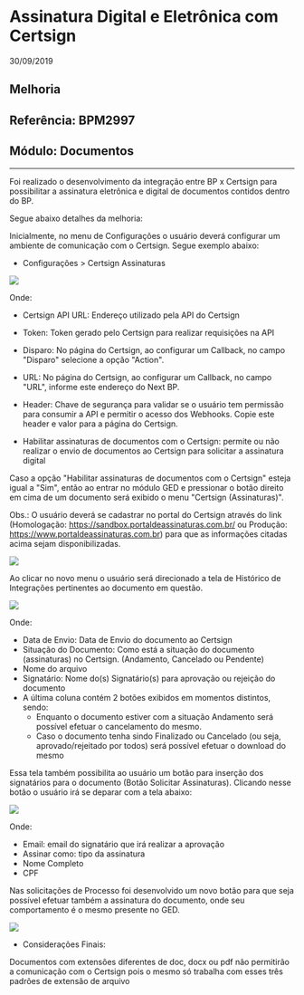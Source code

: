 # Assinatura Digital e Eletrônica com Certsign
30/09/2019
## Melhoria
## Referência: BPM2997
## Módulo: Documentos
***

Foi realizado o desenvolvimento da integração entre BP x Certsign para possibilitar a assinatura eletrônica e digital de documentos contidos dentro do BP.

Segue abaixo detalhes da melhoria:

Inicialmente, no menu de Configurações o usuário deverá configurar um ambiente de comunicação com o Certsign. Segue exemplo abaixo:

* Configurações > Certsign Assinaturas

![]([PATH_IMG]/BPM2997_certsign_assinaturas.png)

Onde:

* Certsign API URL: Endereço utilizado pela API do Certsign

* Token: Token gerado pelo Certsign para realizar requisições na API

* Disparo: No página do Certsign, ao configurar um Callback, no campo "Disparo" selecione a opção "Action".

* URL: No página do Certsign, ao configurar um Callback, no campo "URL", informe este endereço do Next BP.

* Header: Chave de segurança para validar se o usuário tem permissão para consumir a API e permitir o acesso dos Webhooks. Copie este header e valor para a página do Certsign.

* Habilitar assinaturas de documentos com o Certsign: permite ou não realizar o envio de documentos ao Certsign para solicitar a assinatura digital

Caso a opção "Habilitar assinaturas de documentos com o Certsign" esteja igual a "Sim", então ao entrar no módulo GED e pressionar o botão direito em cima de um documento será exibido o menu "Certsign (Assinaturas)".

Obs.: O usuário deverá se cadastrar no portal do Certsign através do link (Homologação: https://sandbox.portaldeassinaturas.com.br/ ou Produção: https://www.portaldeassinaturas.com.br) para que as informações citadas acima sejam disponibilizadas.

![]([PATH_IMG]/BPM2997_menu_certsign.png)

Ao clicar no novo menu o usuário será direcionado a tela de Histórico de Integrações pertinentes ao documento em questão.

![]([PATH_IMG]/BPM2997_historico_documentos.png)

Onde:

* Data de Envio: Data de Envio do documento ao Certsign
* Situação do Documento: Como está a situação do documento (assinaturas) no Certsign. (Andamento, Cancelado ou Pendente)
* Nome do arquivo
* Signatário: Nome do(s) Signatário(s) para aprovação ou rejeição do documento
* A última coluna contém 2 botões exibidos em momentos distintos, sendo:
    * Enquanto o documento estiver com a situação Andamento será possível efetuar o cancelamento do mesmo.
    * Caso o documento tenha sindo Finalizado ou Cancelado (ou seja, aprovado/rejeitado por todos) será possível efetuar o download do mesmo

Essa tela também possibilita ao usuário um botão para inserção dos signatários para o documento (Botão Solicitar Assinaturas). Clicando nesse botão o usuário irá se deparar com a tela abaixo:

![]([PATH_IMG]/BPM2997_solicitar_assinaturas.png)

Onde:

* Email: email do signatário que irá realizar a aprovação
* Assinar como: tipo da assinatura
* Nome Completo
* CPF

Nas solicitações de Processo foi desenvolvido um novo botão para que seja possível efetuar também a assinatura do documento, onde seu comportamento é o mesmo presente no GED.

![]([PATH_IMG]/BPM2997_solicitacao_signatarios.png)

* Considerações Finais:

Documentos com extensões diferentes de doc, docx ou pdf não permitirão a comunicação com o Certsign pois o mesmo só trabalha com esses três padrões de extensão de arquivo